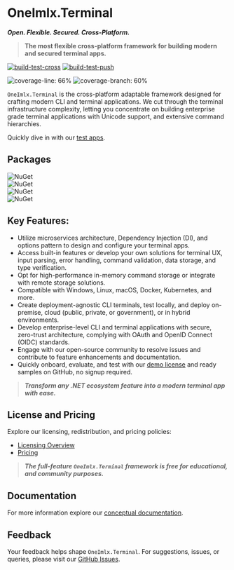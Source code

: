 # OneImlx.Terminal

***Open. Flexible. Secured. Cross-Platform.***

> **The most flexible cross-platform framework for building modern and secured terminal apps.**

[![build-test-cross](https://github.com/perpetualintelligence/terminal/actions/workflows/build-test-cross.yml/badge.svg)](https://github.com/perpetualintelligence/terminal/actions/workflows/build-test-cross.yml)
[![build-test-push](https://github.com/perpetualintelligence/terminal/actions/workflows/build-test-push.yml/badge.svg)](https://github.com/perpetualintelligence/terminal/actions/workflows/build-test-push.yml)

![coverage-line: 66%](https://img.shields.io/badge/coverage--line-66%25-yellow)
![coverage-branch: 60%](https://img.shields.io/badge/coverage--branch-60%25-orange)

`OneImlx.Terminal` is the cross-platform adaptable framework designed for crafting modern CLI and terminal applications. We cut through the terminal infrastructure complexity, letting you concentrate on building enterprise grade terminal applications with Unicode support, and extensive command hierarchies.

Quickly dive in with our [test apps](https://github.com/perpetualintelligence/terminal/tree/main/apps).

## Packages
![NuGet](https://img.shields.io/nuget/vpre/OneImlx.Terminal?label=OneImlx.Terminal)  
![NuGet](https://img.shields.io/nuget/vpre/OneImlx.Terminal.Authentication?label=OneImlx.Terminal.Authentication)  
![NuGet](https://img.shields.io/nuget/vpre/OneImlx.Terminal.Server?label=OneImlx.Terminal.Server)  
![NuGet](https://img.shields.io/nuget/vpre/OneImlx.Terminal.Client?label=OneImlx.Terminal.Client)  

## **Key Features**:
- Utilize microservices architecture, Dependency Injection (DI), and options pattern to design and configure your terminal apps.
- Access built-in features or develop your own solutions for terminal UX, input parsing, error handling, command validation, data storage, and type verification.
- Opt for high-performance in-memory command storage or integrate with remote storage solutions.
- Compatible with Windows, Linux, macOS, Docker, Kubernetes, and more.
- Create deployment-agnostic CLI terminals, test locally, and deploy on-premise, cloud (public, private, or government), or in hybrid environments.
- Develop enterprise-level CLI and terminal applications with secure, zero-trust architecture, complying with OAuth and OpenID Connect (OIDC) standards.
- Engage with our open-source community to resolve issues and contribute to feature enhancements and documentation.
- Quickly onboard, evaluate, and test with our [demo license](https://docs.perpetualintelligence.com/articles/terminal/gs/demo.html) and ready samples on GitHub, no signup required.

> ***Transform any .NET ecosystem feature into a modern terminal app with ease.***

## License and Pricing
Explore our licensing, redistribution, and pricing policies:
- [Licensing Overview](https://docs.perpetualintelligence.com/articles/terminal/licensing/intro.html)
- [Pricing](https://www.perpetualintelligence.com/products/piterminal#pricing)

> ***The full-feature `OneImlx.Terminal` framework is free for educational, and community purposes.***

## Documentation
For more information explore our [conceptual documentation](https://docs.perpetualintelligence.com/articles/terminal/intro.html).

## Feedback
Your feedback helps shape `OneImlx.Terminal`. For suggestions, issues, or queries, please visit our [GitHub Issues](https://github.com/PerpetualIntelligence/terminal/issues).
